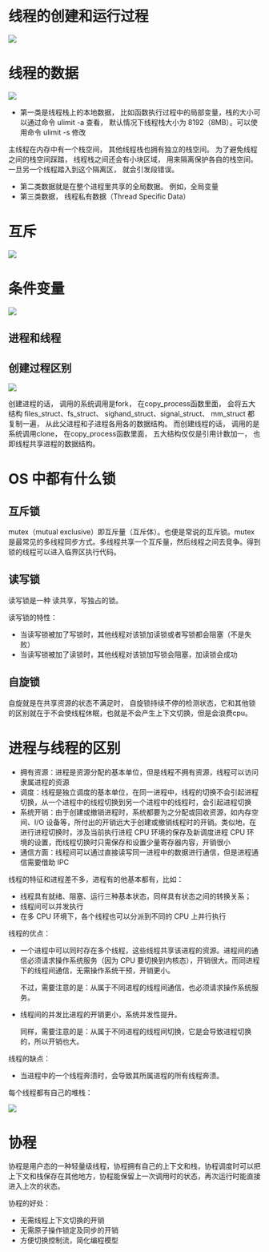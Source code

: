 # 线程的创建和运行过程

![](./img/thread_process.png)

# 线程的数据  

![](./img/thread_data.png)

- 第一类是线程栈上的本地数据， 比如函数执行过程中的局部变量，栈的大小可以通过命令 ulimit -a 查看， 默认情况下线程栈大小为 8192（8MB）。可以使用命令 ulimit -s 修改

主线程在内存中有一个栈空间， 其他线程栈也拥有独立的栈空间。 为了避免线程之间的栈空间踩踏， 线程栈之间还会有小块区域， 用来隔离保护各自的栈空间。 一旦另一个线程踏入到这个隔离区， 就会引发段错误。  

- 第二类数据就是在整个进程里共享的全局数据。 例如，全局变量
- 第三类数据， 线程私有数据（Thread Specific Data） 

# 互斥

![](./img/mutx.png)

# 条件变量

![](./img/condition_variable.png)

## 进程和线程



## 创建过程区别

![](./img/process_thread_create.png)

创建进程的话， 调用的系统调用是fork， 在copy_process函数里面， 会将五大结构 files_struct、fs_struct、 sighand_struct、signal_struct、 mm_struct 都复制一遍， 从此父进程和子进程各用各的数据结构。 而创建线程的话， 调用的是系统调用clone， 在copy_process函数里面， 五大结构仅仅是引用计数加一， 也即线程共享进程的数据结构。

# OS 中都有什么锁

## 互斥锁

mutex（mutual exclusive）即互斥量（互斥体）。也便是常说的互斥锁。mutex是最常见的多线程同步方式。多线程共享一个互斥量，然后线程之间去竞争。得到锁的线程可以进入临界区执行代码。

## 读写锁

读写锁是一种 读共享，写独占的锁。

读写锁的特性：

- 当读写锁被加了写锁时，其他线程对该锁加读锁或者写锁都会阻塞（不是失败）
- 当读写锁被加了读锁时，其他线程对该锁加写锁会阻塞，加读锁会成功

##  自旋锁

自旋就是在共享资源的状态不满足时， 自旋锁持续不停的检测状态，它和其他锁的区别就在于不会使线程休眠，也就是不会产生上下文切换，但是会浪费cpu。

# 进程与线程的区别

- 拥有资源：进程是资源分配的基本单位，但是线程不拥有资源，线程可以访问隶属进程的资源
- 调度：线程是独立调度的基本单位，在同一进程中，线程的切换不会引起进程切换，从一个进程中的线程切换到另一个进程中的线程时，会引起进程切换
- 系统开销：由于创建或撤销进程时，系统都要为之分配或回收资源，如内存空间、I/O 设备等，所付出的开销远大于创建或撤销线程时的开销。类似地，在进行进程切换时，涉及当前执行进程 CPU 环境的保存及新调度进程 CPU 环境的设置，而线程切换时只需保存和设置少量寄存器内容，开销很小
- 通信方面：线程间可以通过直接读写同一进程中的数据进行通信，但是进程通信需要借助 IPC





线程的特征和进程差不多，进程有的他基本都有，比如：

- 线程具有就绪、阻塞、运行三种基本状态，同样具有状态之间的转换关系；
- 线程间可以并发执行
- 在多 CPU 环境下，各个线程也可以分派到不同的 CPU 上并行执行

线程的优点：

- 一个进程中可以同时存在多个线程，这些线程共享该进程的资源。进程间的通信必须请求操作系统服务（因为 CPU 要切换到内核态），开销很大。而同进程下的线程间通信，无需操作系统干预，开销更小。

  不过，需要注意的是：从属于不同进程的线程间通信，也必须请求操作系统服务。

- 线程间的并发比进程的开销更小，系统并发性提升。

  同样，需要注意的是：从属于不同进程的线程间切换，它是会导致进程切换的，所以开销也大。

线程的缺点：

- 当进程中的一个线程奔溃时，会导致其所属进程的所有线程奔溃。



每个线程都有自己的堆栈：

![](./img/thread_stack.png)



# 协程

协程是用户态的一种轻量级线程，协程拥有自己的上下文和栈，协程调度时可以把上下文和栈保存在其他地方，协程能保留上一次调用时的状态，再次运行时能直接进入上次的状态。

协程的好处：

- 无需线程上下文切换的开销
- 无需原子操作锁定及同步的开销
- 方便切换控制流，简化编程模型

